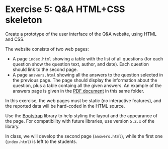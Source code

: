 # Exercise 5: Q&A HTML+CSS skeleton

Create a prototype of the user interface of the Q&A website, using HTML and CSS.

The website consists of two web pages:

-   A page `index.html` showing a table with the list of all questions (for each question show the question text, author, and date). Each question should link to the second page.
-   A page `answers.html` showing all the answers to the question selected in the previous page. The page should display the information about the question, plus a table containg all the given answers. An example of the answers page is given in the [PDF document](./qa-webpage-mockup.pdf) in this same folder.

In this exercise, the web pages must be static (no interactive features), and the reported data will be hard-coded in the HTML source.

Use the [Bootstrap](https://getbootstrap.com/) library to help styling the layout and the appearance of the page. For compatibility with future libraries, use version `5.2.x` of the library.

In class, we will develop the second page (`answers.html`), while the first one (`index.html`) is left to the students.
